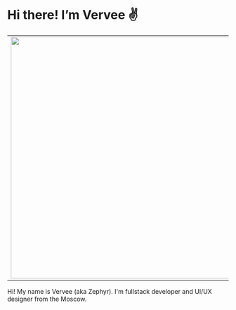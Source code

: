 # Hi there! I’m Vervee ✌

<p align="center">
  <table border="0" cellspacing="0">
    <tr>
      <td><img width="550px" align="left" src="https://github-readme-stats.vercel.app/api?username=vervee&hide_border=true&count_private=false&layout=compact&hide_title=true&show_icons=true&theme=dark&icon_color=0077ff&bg_color=0d1117&border_radius=4" /></td>
      <td><img width="550px" src="https://github-readme-stats.vercel.app/api/top-langs/?username=vervee&hide=html&layout=compact&hide_border=true&hide_title=true&theme=dark&icon_color=0077ff&bg_color=0d1117&border_radius=4" /></td>
  </tr>   
  </table>
<p/>

Hi! My name is Vervee (aka Zephyr). I'm fullstack developer and UI/UX designer from the Moscow.
